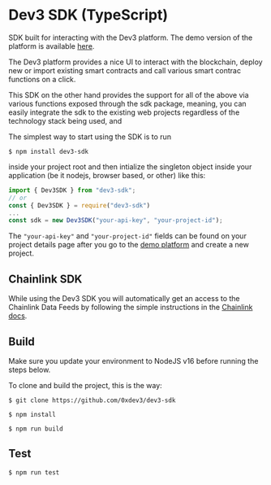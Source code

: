 # Dev3 SDK (TypeScript)

SDK built for interacting with the Dev3 platform.
The demo version of the platform is available [here](app.dev3.sh).

The Dev3 platform provides a nice UI to interact with the blockchain, deploy new or import existing smart contracts and call various smart contrac functions on a click.

This SDK on the other hand provides the support for all of the above via various functions exposed through the sdk package, meaning, you can easily integrate the sdk to the existing web projects regardless of the technology stack being used, and 

The simplest way to start using the SDK is to run

```shell
$ npm install dev3-sdk
``` 

inside your project root and then intialize the singleton object inside your application (be it nodejs, browser based, or other) like this:

```javascript
import { Dev3SDK } from "dev3-sdk";
// or 
const { Dev3SDK } = require("dev3-sdk")
...
const sdk = new Dev3SDK("your-api-key", "your-project-id"); 
```

The `"your-api-key"` and `"your-project-id"` fields can be found on your project details page after you go to the [demo platform](app.dev3.sh) and create a new project.

## Chainlink SDK

While using the Dev3 SDK you will automatically get an access to the Chainlink Data Feeds by following the simple instructions in the
[Chainlink docs](./docs/CHAINLINK.md).

## Build

Make sure you update your environment to NodeJS v16 before running the steps below.

To clone and build the project, this is the way:

```code
$ git clone https://github.com/0xdev3/dev3-sdk

$ npm install
 
$ npm run build
```

## Test

```code
$ npm run test
```
